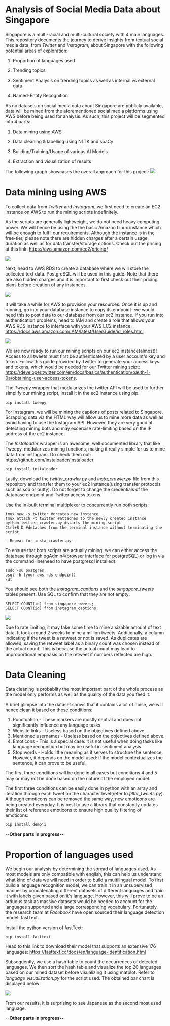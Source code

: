 # Analysis of Social Media Data about Singapore

Singapore is a multi-racial and multi-cultural society with 4 main languages. This repository documents the journey to derive insights from textual social media data, from *Twitter* and *Instagram*, about Singapore with the following potential areas of exploration:

1) Proportion of languages used

2) Trending topics

3) Sentiment Analysis on trending topics as well as internal vs external data

4) Named-Entity Recognition 


As no datasets on social media data about Singapore are publicly available, data will be mined from the aforementioned social media platforms using AWS before being used for analysis. As such, this project will be segmented into 4 parts:

1) Data mining using AWS

2) Data cleaning & labelling using NLTK and spaCy

3) Building/Training/Usage of various AI Models

4) Extraction and visualization of results


The following graph showcases the overall approach for this project:
![](images/AWS%20flowchart.jpg)


# Data mining using AWS

To collect data from *Twitter* and *Instagram*, we first need to create an EC2 instance on AWS to run the mining scripts indefinitely.

As the scripts are generally lightweight, we do not need heavy computing power. We will hence be using the the basic Amazon Linux instance which will be enough to fulfil our requirements. Although the instance is in the free-tier, please note there are hidden charges after a certain usage duration as well as for data transfer/storage options. Check out the pricing at this link: https://aws.amazon.com/ec2/pricing/

![](images/ec2.png)

Next, head to AWS RDS to create a database where we will store the collected text data. PostgreSQL will be used in this guide. Note that there are also hidden charges and it is important to first check out their pricing plans before creation of any instances.

![](images/postgres.png)

It will take a while for AWS to provision your resources. Once it is up and running, go into your database instance to copy its endpoint- we would need this to post data to our database from our ec2 instance. If you run into authentication problems, head to IAM and create a role that allows your AWS RDS instance to interface with your AWS EC2 instance: https://docs.aws.amazon.com/IAM/latest/UserGuide/id_roles.html

![](images/endpoint.png)

We are now ready to run our mining scripts on our ec2 instance(almost)! Access to all tweets must first be authenticated by a user account's key and token. Follow this guide provided by Twitter to generate your access keys and tokens, which would be needed for our Twitter mining scipt: https://developer.twitter.com/en/docs/basics/authentication/oauth-1-0a/obtaining-user-access-tokens.

The *Tweepy* wrapper that modularizes the twitter API will be used to further simplify our mining script, install it in the ec2 instance using pip:
```
pip install tweepy
``` 

For Instagram, we will be mining the captions of posts related to Singapore. Scrapping data via the HTML way will allow us to mine more data as well as avoid having to use the Instagram API. However, they are very good at detecting mining bots and may excercise rate-limiting based on the IP address of the ec2 instance.

The *Instaloader* wrapper is an awesome, well documented library that like Tweepy, modularizes mining functions, making it really simple for us to mine data from instagram. Do check them out: https://github.com/instaloader/instaloader

```
pip install instaloader
```

Lastly, download the *twitter_crawler.py* and *insta_crawler.py* file from this repository and transfer them to your ec2 instance(using transfer protocols such as scp or putty). Do not forget to change the credentials of the database endpoint and Twitter access tokens.

Use the in-built terminal multiplexer to concurrently run both scripts:
```
tmux new -s twitter #creates new instance
tmux attach -t twitter #attaches to the newly created instance
python twitter_crawler.py #starts the mining script
Ctrl+B D #detaches from the terminal instance without terminating the script

--Repeat for insta_crawler.py--
```

To ensure that both scripts are actually mining, we can either access the database through pgAdmin4(browser interface for postgreSQL) or log in via the command line(need to have postgresql installed):
```
sudo -su postgres
psql -h (your aws rds endpoint)
\dt
```

You should see both the *instagram_captions* and the *singapore_tweets* tables present. Use SQL to confirm that they are not empty:
```
SELECT COUNT(id) from singapore_tweets;
SELECT COUNT(id) from instagram_captions;
```

![](images/db.png)

Due to rate limiting, it may take some time to mine a sizable amount of text data. It took around 2 weeks to mine a million tweets. Additionally, a column indicating if the tweet is a retweet or not is saved. As duplicates are allowed, saving the retweet label as a binary count was chosen instead of the actual count. This is because the actual count may lead to unproportional emphasis on the retweet if numbers reflected are high.

# Data Cleaning

Data cleaning is probablity the most important part of the whole process as the model only performs as well as the quality of the data you feed it.

A brief glimpse into the dataset shows that it contains a lot of noise, we will hence clean it based on these conditions:

1) Punctuation - These markers are mostly neutral and does not significantly influence any language tasks.
2) Website links - Useless based on the objectives defined above.
3) Mentioned usernames - Useless based on the objectives defined above.
4) Emoticons - This is a special case: it is not useful when doing tasks like language recognition but may be useful in sentiment analysis.
5) Stop words - Holds little meaning as it serves to structure the sentence. However, it depends on the model used: if the model contextualizes the sentence, it can prove to be useful.

The first three conditions will be done in all cases but conditions 4 and 5 may or may not be done based on the nature of the employed model.

The first three conditions can be easily done in python with an array and iteration through each tweet on the character level(refer to *filter_tweets.py*). Although emoticons can be removed the same way, new emoticons are being created everyday. It is best to use a library that constantly updates their list of reference emoticons to ensure high quality filtering of emoticons:
```
pip install demoji
```

**--Other parts in progress--**

# Proportion of languages used

We begin our analysis by determining the spread of languages used. As most models are only compatible with english, this can help us understand what kind of data we will need in order to build a multilingual model. To first build a language recognition model, we can train it in an unsupervised manner by concatenating different datasets of different languages and train it with labels given based on it's language. However, this will prove to be an arduous task as massive datasets would be needed to account for the languages supported and a large corresponding vocabulary. Fortunately, the research team at *Facebook* have open sourced their language detection model: fastText.

Install the python version of fastText:
```
pip install fasttext
```

Head to this link to download their model that supports an extensive 176 languages: https://fasttext.cc/docs/en/language-identification.html

Subsequently, we use a hash table to count the occurrences of detected languages. We then sort the hash table and visualize the top 20 languages based on our mined dataset before visualizing it using matplot. Refer to *language_visualization.py* for the script used. The obtained bar chart is displayed below:

![](images/languages.png)

From our results, it is surprising to see Japanese as the second most used language.

**--Other parts in progress--**




